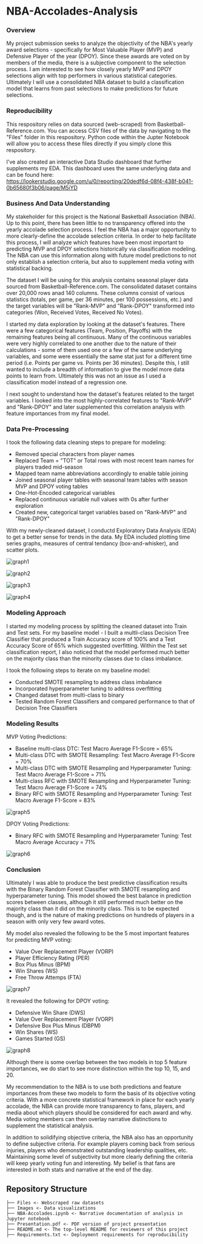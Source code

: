 # NBA-Accolades-Analysis


### Overview

My project submission seeks to analyze the objectivity of the NBA's yearly award selections - specifically for Most Valuable Player (MVP) and Defensive Player of the year (DPOY). Since these awards are voted on by members of the media, there is a subjective component to the selection process. I am interested to see how closely yearly MVP and DPOY selections align with top performers in various statistical categories. Ultimately I will use a consolidated NBA dataset to build a classification model that learns from past selections to make predictions for future selections.

### Reproducibility

This respository relies on data sourced (web-scraped) from Basketball-Reference.com. You can access CSV files of the data by navigating to the "Files" folder in this respository. Python code within the Jupter Notebook will allow you to access these files directly if you simply clone this respository.

I've also created an interactive Data Studio dashboard that further supplements my EDA. This dashboard uses the same underlying data and can be found here: https://lookerstudio.google.com/u/0/reporting/20dedf6d-08f4-438f-b041-0b65680f3b06/page/M5iYD


### Business And Data Understanding


My stakeholder for this project is the National Basketball Association (NBA). Up to this point, there has been little to no transparency offered into the yearly accolade selection process. I feel the NBA has a major opportunity to more clearly-define the accolade selection criteria. In order to help facilitate this process, I will analyze which features have been most important to predicting MVP and DPOY selections historically via classification modeling. The NBA can use this information along with future model predictions to not only establish a selection criteria, but also to supplement media voting with statistical backing.

The dataset I will be using for this analysis contains seasonal player data sourced from Basketball-Reference.com. The consolidated dataset contains over 20,000 rows anad 140 columns. These columns consist of various statistics (totals, per game, per 36 minutes, per 100 possessions, etc.) and the target variables will be "Rank-MVP" and "Rank-DPOY" transformed into categories (Won, Received Votes, Received No Votes).

I started my data exploration by looking at the dataset's features. There were a few categorical features (Team, Position, Playoffs) with the remaining features being all continuous. Many of the continuous variables were very highly correlated to one another due to the nature of their calculations - some of them used one or a few of the same underlying variables, and some were essentially the same stat just for a different time period (i.e. Points per game vs. Points per 36 minutes). Despite this, I still wanted to include a breadth of information to give the model more data points to learn from. Ultimately this was not an issue as I used a classification model instead of a regression one.


I next sought to understand how the dataset's features related to the target variables. I looked into the most highly-correlated features to "Rank-MVP" and "Rank-DPOY" and later supplemented this correlation analysis with feature importances from my final model.

### Data Pre-Processing

I took the following data cleaning steps to prepare for modeling:
- Removed special characters from player names
- Replaced Team = "TOT" or Total rows with most recent team names for players traded mid-season
- Mapped team name abbreviations accordingly to enable table joining
- Joined seasonal player tables with seasonal team tables with season MVP and DPOY voting tables
- One-Hot-Encoded categorical variables
- Replaced continuous variable null values with 0s after further exploration
- Created new, categorical target variables based on "Rank-MVP" and "Rank-DPOY"

With my newly-cleaned dataset, I conductd Exploratory Data Analysis (EDA) to get a better sense for trends in the data. My EDA included plotting time series graphs, measures of central tendancy (box-and-whisker), and scatter plots.

![graph1](./Images/MVP_OWS_timeseries.png)

![graph2](./Images/DPOY_DWS_timeseries.png)

![graph3](./Images/MVP_1991_scatter.png)

![graph4](./Images/MVP_PER_boxandwhisker.png)



### Modeling Approach

I started my modeling process by splitting the cleaned dataset into Train and Test sets. For my baseline model - I built a multli-class Decision Tree Classifier that produced a Train Accuracy score of 100% and a Test Accuracy Score of 65% which suggested overfitting. Within the Test set classification report, I also noticed that the model performed much better on the majority class than the minority classes due to class imbalance. 

I took the following steps to iterate on my baseline model:
- Conducted SMOTE resampling to address class imbalance
- Incorporated hyperparameter tuning to address overfitting
- Changed dataset from multi-class to binary
- Tested Random Forest Classifiers and compared performance to that of Decision Tree Classifiers


### Modeling Results

MVP Voting Predictions:
* Baseline multi-class DTC: Test Macro Average F1-Score = 65%
* Multi-class DTC with SMOTE Resampling: Test Macro Average F1-Score = 70%
* Multi-class DTC with SMOTE Resampling and Hyperparameter Tuning: Test Macro Average F1-Score = 71%
* Multi-class RFC with SMOTE Resampling and Hyperparameter Tuning: Test Macro Average F1-Score = 74%
* Binary RFC with SMOTE Resampling and Hyperparameter Tuning: Test Macro Average F1-Score = 83%

![graph5](./Images/MVP_RFC_confusionmatrix.png)

DPOY Voting Predictions:
* Binary RFC with SMOTE Resampling and Hyperparameter Tuning: Test Macro Average Accuracy = 71%

![graph6](./Images/DPOY_RFC_confusionmatrix.png)

### Conclusion

Ultimately I was able to produce the best predictive classification results with the Binary Random Forest Classifier with SMOTE resampling and hyperparameter tuning. This model showed the best balance in prediction scores between classes, although it still performed much better on the majority class than it did on the minority class. This is to be expected though, and is the nature of making predictions on hundreds of players in a season with only very few award votes.

My model also revealed the following to be the 5 most important features for predicting MVP voting:
- Value Over Replacement Player (VORP)
- Player Efficiency Rating (PER)
- Box Plus Minus (BPM)
- Win Shares (WS)
- Free Throw Attemps (FTA)

![graph7](./Images/MVP_RFC_featureimportances.png)

It revealed the following for DPOY voting:
- Defensive Win Share (DWS)
- Value Over Replacement Player (VORP)
- Defensive Box Plus Minus (DBPM)
- Win Shares (WS)
- Games Started (GS)

![graph8](./Images/DPOY_RFC_featureimportances.png)

Although there is some overlap between the two models in top 5 feature importances, we do start to see more distinction within the top 10, 15, and 20. 

My recommendation to the NBA is to use both predictions and feature importances from these two models to form the basis of its objective voting criteria. With a more concrete statistical framework in place for each yearly accolade, the NBA can provide more transparency to fans, players, and media about which players should be considered for each award and why. Media voting members can then overlay narrative distinctions to supplement the statistical analysis.

In addition to solidifying objective criteria, the NBA also has an opportunity to define subjective criteria. For example players coming back from serious injuries, players who demonstrated outstanding leadership qualities, etc. Maintaining some level of subjectivity but more clearly defining the criteria will keep yearly voting fun and interesting. My belief is that fans are interested in both stats and narrative at the end of the day.


## Repository Structure
```
├── Files <- Webscraped raw datasets
├── Images <- Data visualizations
├── NBA-Accolades.ipynb <- Narrative documentation of analysis in Jupyter notebook
├── Presentation.pdf <- PDF version of project presentation
├── README.md <- The top-level README for reviewers of this project
├── Requirements.txt <- Deployment requirements for reproducibility

